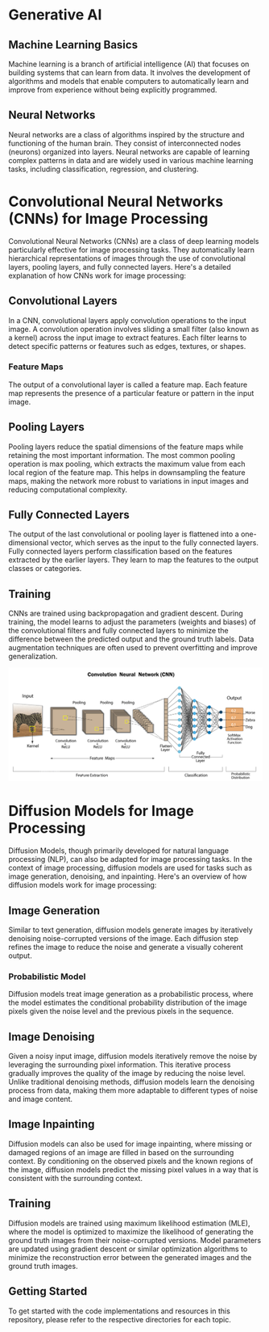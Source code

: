 # Generative AI

## Machine Learning Basics

Machine learning is a branch of artificial intelligence (AI) that focuses on building systems that can learn from data. It involves the development of algorithms and models that enable computers to automatically learn and improve from experience without being explicitly programmed.

## Neural Networks

Neural networks are a class of algorithms inspired by the structure and functioning of the human brain. They consist of interconnected nodes (neurons) organized into layers. Neural networks are capable of learning complex patterns in data and are widely used in various machine learning tasks, including classification, regression, and clustering.

# Convolutional Neural Networks (CNNs) for Image Processing

Convolutional Neural Networks (CNNs) are a class of deep learning models particularly effective for image processing tasks. They automatically learn hierarchical representations of images through the use of convolutional layers, pooling layers, and fully connected layers. Here's a detailed explanation of how CNNs work for image processing:

## Convolutional Layers

In a CNN, convolutional layers apply convolution operations to the input image. A convolution operation involves sliding a small filter (also known as a kernel) across the input image to extract features. Each filter learns to detect specific patterns or features such as edges, textures, or shapes.

### Feature Maps

The output of a convolutional layer is called a feature map. Each feature map represents the presence of a particular feature or pattern in the input image.

## Pooling Layers

Pooling layers reduce the spatial dimensions of the feature maps while retaining the most important information. The most common pooling operation is max pooling, which extracts the maximum value from each local region of the feature map. This helps in downsampling the feature maps, making the network more robust to variations in input images and reducing computational complexity.

## Fully Connected Layers

The output of the last convolutional or pooling layer is flattened into a one-dimensional vector, which serves as the input to the fully connected layers. Fully connected layers perform classification based on the features extracted by the earlier layers. They learn to map the features to the output classes or categories.

## Training

CNNs are trained using backpropagation and gradient descent. During training, the model learns to adjust the parameters (weights and biases) of the convolutional filters and fully connected layers to minimize the difference between the predicted output and the ground truth labels. Data augmentation techniques are often used to prevent overfitting and improve generalization.


![CNN Architecture](cnn_architecture.png)

# Diffusion Models for Image Processing

Diffusion Models, though primarily developed for natural language processing (NLP), can also be adapted for image processing tasks. In the context of image processing, diffusion models are used for tasks such as image generation, denoising, and inpainting. Here's an overview of how diffusion models work for image processing:

## Image Generation

Similar to text generation, diffusion models generate images by iteratively denoising noise-corrupted versions of the image. Each diffusion step refines the image to reduce the noise and generate a visually coherent output.

### Probabilistic Model

Diffusion models treat image generation as a probabilistic process, where the model estimates the conditional probability distribution of the image pixels given the noise level and the previous pixels in the sequence.

## Image Denoising

Given a noisy input image, diffusion models iteratively remove the noise by leveraging the surrounding pixel information. This iterative process gradually improves the quality of the image by reducing the noise level. Unlike traditional denoising methods, diffusion models learn the denoising process from data, making them more adaptable to different types of noise and image content.

## Image Inpainting

Diffusion models can also be used for image inpainting, where missing or damaged regions of an image are filled in based on the surrounding context. By conditioning on the observed pixels and the known regions of the image, diffusion models predict the missing pixel values in a way that is consistent with the surrounding context.

## Training

Diffusion models are trained using maximum likelihood estimation (MLE), where the model is optimized to maximize the likelihood of generating the ground truth images from their noise-corrupted versions. Model parameters are updated using gradient descent or similar optimization algorithms to minimize the reconstruction error between the generated images and the ground truth images.
## Getting Started

To get started with the code implementations and resources in this repository, please refer to the respective directories for each topic.



